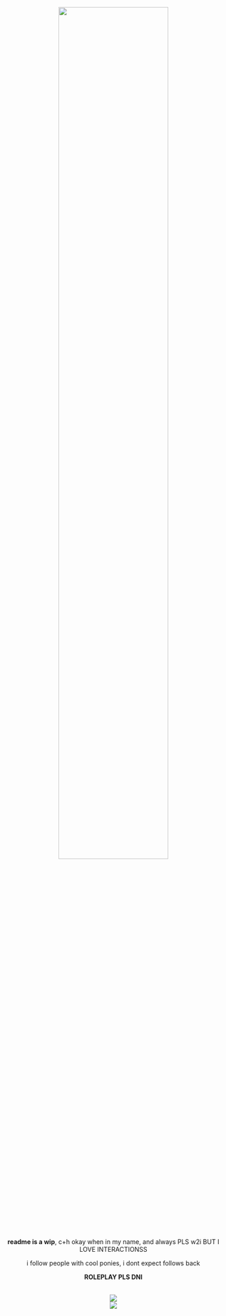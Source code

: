 <div align="center">
  <br>
  <img src="https://github.com/user-attachments/assets/0500f14b-bad9-4751-a3ed-0f78bbc67fac" width="70%" height="auto">
  <br>
  <br>
  <p><b>readme is a wip</b>, c+h okay when in my name, and always PLS w2i BUT I LOVE INTERACTIONSS</p>
  <p>i follow people with cool ponies, i dont expect follows back</p>
  <p><b>ROLEPLAY PLS DNI</b></p>
  <br>
  <img src="https://spotify-github-profile.kittinanx.com/api/view?uid=fjxgs32zel4r4mtvfoeaxvkde&cover_image=true&theme=novatorem&show_offline=true&background_color=c20000&interchange=false&bar_color=ffea80&bar_color_cover=false)](https://github.com/kittinan/spotify-github-profile">
  <br>
       <img src="https://visitor-badge.laobi.icu/badge?page_id=12r0ds.visitor-badge&left_color=red&right_color=yellow&left_text=*">
</div>
